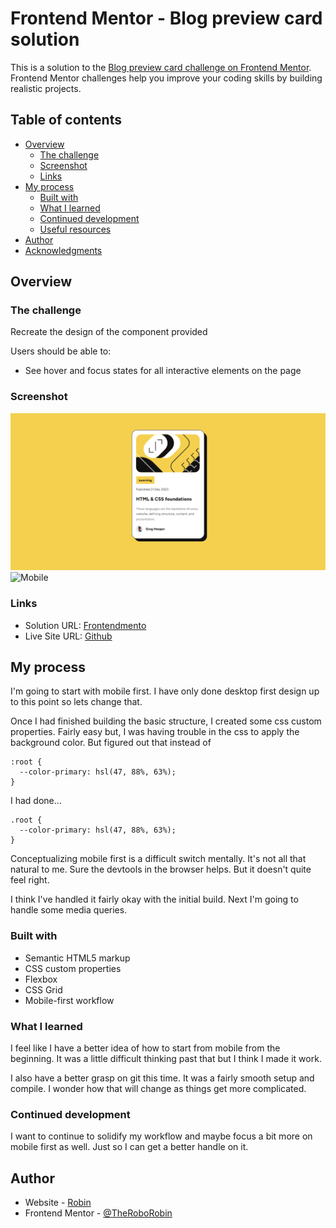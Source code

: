# Frontend Mentor - Blog preview card solution

This is a solution to the [Blog preview card challenge on Frontend Mentor](https://www.frontendmentor.io/challenges/blog-preview-card-ckPaj01IcS). Frontend Mentor challenges help you improve your coding skills by building realistic projects.

## Table of contents

- [Overview](#overview)
  - [The challenge](#the-challenge)
  - [Screenshot](#screenshot)
  - [Links](#links)
- [My process](#my-process)
  - [Built with](#built-with)
  - [What I learned](#what-i-learned)
  - [Continued development](#continued-development)
  - [Useful resources](#useful-resources)
- [Author](#author)
- [Acknowledgments](#acknowledgments)

## Overview

### The challenge

Recreate the design of the component provided

Users should be able to:

- See hover and focus states for all interactive elements on the page

### Screenshot

![Desktop](/assets/images/screenshot.png)
![Mobile](/assets/images/screenshot_image.png)

### Links

- Solution URL: [Frontendmento](https://www.frontendmentor.io/solutions/qr-code-component-kSY9L23vv9)
- Live Site URL: [Github](https://theroborobin.github.io/frontend-mentor-blog-preview-card/)

## My process

I'm going to start with mobile first. I have only done desktop first design up to this point so lets change that.

Once I had finished building the basic structure, I created some css custom properties. Fairly easy but, I was having trouble in the css to apply the background color. But figured out that instead of

    :root {
      --color-primary: hsl(47, 88%, 63%);
    }

I had done...

    .root {
      --color-primary: hsl(47, 88%, 63%);
    }

Conceptualizing mobile first is a difficult switch mentally. It's not all that natural to me. Sure the devtools in the browser helps. But it doesn't quite feel right.

I think I've handled it fairly okay with the initial build. Next I'm going to handle some media queries.

### Built with

- Semantic HTML5 markup
- CSS custom properties
- Flexbox
- CSS Grid
- Mobile-first workflow

### What I learned

I feel like I have a better idea of how to start from mobile from the beginning. It was a little difficult thinking past that but I think I made it work.

I also have a better grasp on git this time. It was a fairly smooth setup and compile. I wonder how that will change as things get more complicated.

### Continued development

I want to continue to solidify my workflow and maybe focus a bit more on mobile first as well. Just so I can get a better handle on it.

## Author

- Website - [Robin](https://github.com/TheRoboRobin)
- Frontend Mentor - [@TheRoboRobin](https://www.frontendmentor.io/profile/TheRoboRobin)
